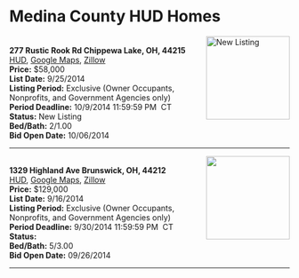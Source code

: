 # Medina County HUD Homes

[<img alt="New Listing" src="https://www.hudhomestore.com/pages/ImageShow.aspx?Case=412-435784" align="right" style="height:150px;">](http://www.hudhomestore.com/Listing/PropertyDetails.aspx?caseNumber=412-435784)  
**277 Rustic Rook Rd Chippewa Lake, OH, 44215**  
[HUD](http://www.hudhomestore.com/Listing/PropertyDetails.aspx?caseNumber=412-435784), [Google Maps](http://maps.google.com/maps?q=277+Rustic+Rook+Rd+Chippewa+Lake%2C+OH%2C+44215), [Zillow](http://www.zillow.com/homes/277+Rustic+Rook+Rd+Chippewa+Lake%2C+OH%2C+44215/)  
**Price:** $58,000  
**List Date:** 9/25/2014  
**Listing Period:** Exclusive (Owner Occupants, Nonprofits, and Government Agencies only)  
**Period Deadline:** 10/9/2014 11:59:59 PM  CT  
**Status:** New Listing  
**Bed/Bath:** 2/1.00  
**Bid Open Date:** 10/06/2014

***

[<img alt="" src="https://www.hudhomestore.com/pages/ImageShow.aspx?Case=412-683197" align="right" style="height:150px;">](http://www.hudhomestore.com/Listing/PropertyDetails.aspx?caseNumber=412-683197)  
**1329 Highland Ave Brunswick, OH, 44212**  
[HUD](http://www.hudhomestore.com/Listing/PropertyDetails.aspx?caseNumber=412-683197), [Google Maps](http://maps.google.com/maps?q=1329+Highland+Ave+Brunswick%2C+OH%2C+44212), [Zillow](http://www.zillow.com/homes/1329+Highland+Ave+Brunswick%2C+OH%2C+44212/)  
**Price:** $129,000  
**List Date:** 9/16/2014  
**Listing Period:** Exclusive (Owner Occupants, Nonprofits, and Government Agencies only)  
**Period Deadline:** 9/30/2014 11:59:59 PM  CT  
**Status:**   
**Bed/Bath:** 5/3.00  
**Bid Open Date:** 09/26/2014

***

